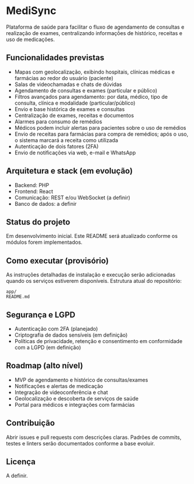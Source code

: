 # MediSync

Plataforma de saúde para facilitar o fluxo de agendamento de consultas e realização de exames, centralizando informações de histórico, receitas e uso de medicações.

## Funcionalidades previstas
- Mapas com geolocalização, exibindo hospitais, clínicas médicas e farmácias ao redor do usuário (paciente)
- Salas de videochamadas e chats de dúvidas
- Agendamento de consultas e exames (particular e público)
- Filtros avançados para agendamento: por data, médico, tipo de consulta, clínica e modalidade (particular/público)
- Envio e base histórica de exames e consultas
- Centralização de exames, receitas e documentos
- Alarmes para consumo de remédios
- Médicos podem incluir alertas para pacientes sobre o uso de remédios
- Envio de receitas para farmácias para compra de remédios; após o uso, o sistema marcará a receita como utilizada
- Autenticação de dois fatores (2FA)
- Envio de notificações via web, e-mail e WhatsApp

## Arquitetura e stack (em evolução)
- Backend: PHP
- Frontend: React
- Comunicação: REST e/ou WebSocket (a definir)
- Banco de dados: a definir

## Status do projeto
Em desenvolvimento inicial. Este README será atualizado conforme os módulos forem implementados.

## Como executar (provisório)
As instruções detalhadas de instalação e execução serão adicionadas quando os serviços estiverem disponíveis. Estrutura atual do repositório:

```
app/
README.md
```

## Segurança e LGPD
- Autenticação com 2FA (planejado)
- Criptografia de dados sensíveis (em definição)
- Políticas de privacidade, retenção e consentimento em conformidade com a LGPD (em definição)

## Roadmap (alto nível)
- MVP de agendamento e histórico de consultas/exames
- Notificações e alertas de medicação
- Integração de videoconferência e chat
- Geolocalização e descoberta de serviços de saúde
- Portal para médicos e integrações com farmácias

## Contribuição
Abrir issues e pull requests com descrições claras. Padrões de commits, testes e linters serão documentados conforme a base evoluir.

## Licença
A definir.
